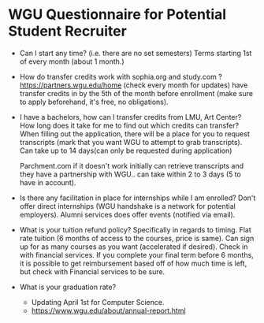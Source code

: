 # WGU Questionnaire for Potential Student Recruiter

- Can I start any time? (i.e. there are no set semesters) Terms starting 1st of
  every month (about 1 month.)

- How do transfer credits work with sophia.org and study.com ?
  https://partners.wgu.edu/home (check every month for updates) have transfer
  credits in by the 5th of the month before enrollment (make sure to apply
  beforehand, it's free, no obligations).

- I have a bachelors, how can I transfer credits from LMU, Art Center? How long
  does it take for me to find out which credits can transfer? When filling out
  the application, there will be a place for you to request transcripts (mark
  that you want WGU to attempt to grab transcripts). Can take up to 14 days(can
  only be requested during application)

  Parchment.com if it doesn't work initially can retrieve transcripts and they
  have a partnership with WGU.. can take within 2 to 3 days (5 to have in
  account).

- Is there any facilitation in place for internships while I am enrolled? Don't
  offer direct internships (WGU handshake is a network for potential employers).
  Alumni services does offer events (notified via email).

- What is your tuition refund policy? Specifically in regards to timing. Flat
  rate tuition (6 months of access to the courses, price is same). Can sign up
  for as many courses as you want (accelerated if desired). Check in with
  financial services. If you complete your final term before 6 months, it is
  possible to get reimbursement based off of how much time is left, but check
  with Financial services to be sure.

- What is your graduation rate?
  - Updating April 1st for Computer Science.
  - https://www.wgu.edu/about/annual-report.html
